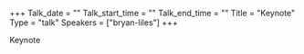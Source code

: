 +++
Talk_date = ""
Talk_start_time = ""
Talk_end_time = ""
Title = "Keynote"
Type = "talk"
Speakers = ["bryan-liles"]
+++

Keynote

